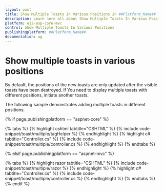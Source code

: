 ```yaml
---
layout: post
title: Show Multiple Toasts In Various Positions in ##Platform_Name## Toast Component
description: Learn here all about Show Multiple Toasts In Various Positions in Syncfusion ##Platform_Name## Toast component of Syncfusion Essential JS 2 and more.
platform: ej2-asp-core-mvc
control: Show Multiple Toasts In Various Positions
publishingplatform: ##Platform_Name##
documentation: ug
---
```



# Show multiple toasts in various positions

By default, the positions of the new toasts are only updated after the visible toasts have been destroyed. If You need to display multiple toasts with different positions, initiate another toasts.

The following sample demonstrates adding multiple toasts in different positions.

{% if page.publishingplatform == "aspnet-core" %}

{% tabs %}
{% highlight cshtml tabtitle="CSHTML" %}
{% include code-snippet/toast/multiple/tagHelper %}
{% endhighlight %}
{% highlight c# tabtitle="Controller.cs" %}
{% include code-snippet/toast/multiple/controller.cs %}
{% endhighlight %}
{% endtabs %}

{% elsif page.publishingplatform == "aspnet-mvc" %}

{% tabs %}
{% highlight razor tabtitle="CSHTML" %}
{% include code-snippet/toast/multiple/razor %}
{% endhighlight %}
{% highlight c# tabtitle="Controller.cs" %}
{% include code-snippet/toast/multiple/controller.cs %}
{% endhighlight %}
{% endtabs %}
{% endif %}

